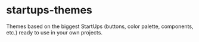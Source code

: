 # startups-themes
Themes based on the biggest StartUps (buttons, color palette, components, etc.) ready to use in your own projects.
